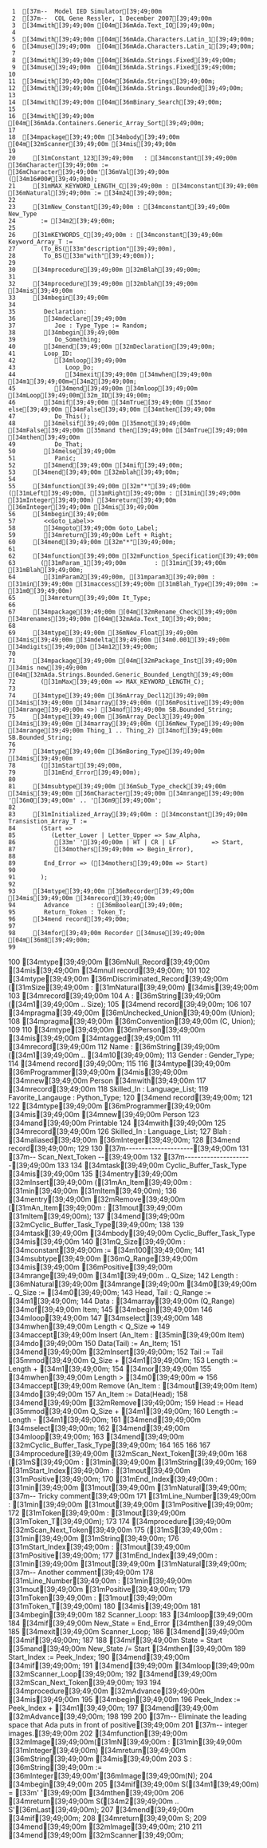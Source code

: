      1	[37m--  Model IED Simulator[39;49;00m
     2	[37m--  COL Gene Ressler, 1 December 2007[39;49;00m
     3	[34mwith[39;49;00m [04m[36mAda.Text_IO[39;49;00m;
     4
     5	[34mwith[39;49;00m [04m[36mAda.Characters.Latin_1[39;49;00m;
     6	[34muse[39;49;00m  [04m[36mAda.Characters.Latin_1[39;49;00m;
     7
     8	[34mwith[39;49;00m [04m[36mAda.Strings.Fixed[39;49;00m;
     9	[34muse[39;49;00m  [04m[36mAda.Strings.Fixed[39;49;00m;
    10
    11	[34mwith[39;49;00m [04m[36mAda.Strings[39;49;00m;
    12	[34mwith[39;49;00m [04m[36mAda.Strings.Bounded[39;49;00m;
    13
    14	[34mwith[39;49;00m [04m[36mBinary_Search[39;49;00m;
    15
    16	[34mwith[39;49;00m [04m[36mAda.Containers.Generic_Array_Sort[39;49;00m;
    17
    18	[34mpackage[39;49;00m [34mbody[39;49;00m [04m[32mScanner[39;49;00m [34mis[39;49;00m
    19
    20	   [31mConstant_123[39;49;00m   : [34mconstant[39;49;00m [36mCharacter[39;49;00m := [36mCharacter[39;49;00m'[36mVal[39;49;00m ([34m16#00#[39;49;00m);
    21	   [31mMAX_KEYWORD_LENGTH_C[39;49;00m : [34mconstant[39;49;00m [36mNatural[39;49;00m := [34m24[39;49;00m;
    22
    23	   [31mNew_Constant[39;49;00m : [34mconstant[39;49;00m New_Type
    24	     := [34m2[39;49;00m;
    25
    26	   [31mKEYWORDS_C[39;49;00m : [34mconstant[39;49;00m Keyword_Array_T :=
    27	     (To_BS([33m"description"[39;49;00m),
    28	      To_BS([33m"with"[39;49;00m));
    29
    30	   [34mprocedure[39;49;00m [32mBlah[39;49;00m;
    31
    32	   [34mprocedure[39;49;00m [32mblah[39;49;00m [34mis[39;49;00m
    33	   [34mbegin[39;49;00m
    34
    35	      Declaration:
    36	      [34mdeclare[39;49;00m
    37	         Joe : Type_Type := Random;
    38	      [34mbegin[39;49;00m
    39	         Do_Something;
    40	      [34mend[39;49;00m [32mDeclaration[39;49;00m;
    41	      Loop_ID:
    42	         [34mloop[39;49;00m
    43	            Loop_Do;
    44	            [34mexit[39;49;00m [34mwhen[39;49;00m [34m1[39;49;00m=[34m2[39;49;00m;
    45	         [34mend[39;49;00m [34mloop[39;49;00m [34mLoop[39;49;00m[32m_ID[39;49;00m;
    46	      [34mif[39;49;00m [34mTrue[39;49;00m [35mor else[39;49;00m [34mFalse[39;49;00m [34mthen[39;49;00m
    47	         Do_This();
    48	      [34melsif[39;49;00m [35mnot[39;49;00m [34mFalse[39;49;00m [35mand then[39;49;00m [34mTrue[39;49;00m [34mthen[39;49;00m
    49	         Do_That;
    50	      [34melse[39;49;00m
    51	         Panic;
    52	      [34mend[39;49;00m [34mif[39;49;00m;
    53	   [34mend[39;49;00m [32mblah[39;49;00m;
    54
    55	   [34mfunction[39;49;00m [32m"*"[39;49;00m ([31mLeft[39;49;00m, [31mRight[39;49;00m : [31min[39;49;00m [31mInteger[39;49;00m) [34mreturn[39;49;00m [36mInteger[39;49;00m [34mis[39;49;00m
    56	   [34mbegin[39;49;00m
    57	      <<Goto_Label>>
    58	      [34mgoto[39;49;00m Goto_Label;
    59	      [34mreturn[39;49;00m Left + Right;
    60	   [34mend[39;49;00m [32m"*"[39;49;00m;
    61
    62	   [34mfunction[39;49;00m [32mFunction_Specification[39;49;00m
    63	     ([31mParam_1[39;49;00m        : [31min[39;49;00m [31mBlah[39;49;00m;
    64	      [31mParam2[39;49;00m, [31mparam3[39;49;00m : [31min[39;49;00m [31maccess[39;49;00m [31mBlah_Type[39;49;00m := [31m0[39;49;00m)
    65	     [34mreturn[39;49;00m It_Type;
    66
    67	   [34mpackage[39;49;00m [04m[32mRename_Check[39;49;00m [34mrenames[39;49;00m [04m[32mAda.Text_IO[39;49;00m;
    68
    69	   [34mtype[39;49;00m [36mNew_Float[39;49;00m [34mis[39;49;00m [34mdelta[39;49;00m [34m0.001[39;49;00m [34mdigits[39;49;00m [34m12[39;49;00m;
    70
    71	   [34mpackage[39;49;00m [04m[32mPackage_Inst[39;49;00m [34mis new[39;49;00m [04m[32mAda.Strings.Bounded.Generic_Bounded_Length[39;49;00m
    72	     ([31mMax[39;49;00m => MAX_KEYWORD_LENGTH_C);
    73
    74	   [34mtype[39;49;00m [36mArray_Decl12[39;49;00m [34mis[39;49;00m [34marray[39;49;00m ([36mPositive[39;49;00m [34mrange[39;49;00m <>) [34mof[39;49;00m SB.Bounded_String;
    75	   [34mtype[39;49;00m [36mArray_Decl3[39;49;00m [34mis[39;49;00m [34marray[39;49;00m ([36mNew_Type[39;49;00m [34mrange[39;49;00m Thing_1 .. Thing_2) [34mof[39;49;00m SB.Bounded_String;
    76
    77	   [34mtype[39;49;00m [36mBoring_Type[39;49;00m [34mis[39;49;00m
    78	     ([31mStart[39;49;00m,
    79	      [31mEnd_Error[39;49;00m);
    80
    81	   [34msubtype[39;49;00m [36mSub_Type_check[39;49;00m [34mis[39;49;00m [36mCharacter[39;49;00m [34mrange[39;49;00m '[36m0[39;49;00m' .. '[36m9[39;49;00m';
    82
    83	   [31mInitialized_Array[39;49;00m : [34mconstant[39;49;00m Transistion_Array_T :=
    84	     (Start =>
    85	        (Letter_Lower | Letter_Upper => Saw_Alpha,
    86	         [33m' '[39;49;00m | HT | CR | LF          => Start,
    87	         [34mothers[39;49;00m => Begin_Error),
    88
    89	      End_Error => ([34mothers[39;49;00m => Start)
    90
    91	     );
    92
    93	   [34mtype[39;49;00m [36mRecorder[39;49;00m [34mis[39;49;00m [34mrecord[39;49;00m
    94	      Advance      : [36mBoolean[39;49;00m;
    95	      Return_Token : Token_T;
    96	   [34mend record[39;49;00m;
    97
    98	   [34mfor[39;49;00m Recorder [34muse[39;49;00m [04m[36m8[39;49;00m;
    99
   100	   [34mtype[39;49;00m [36mNull_Record[39;49;00m [34mis[39;49;00m [34mnull record[39;49;00m;
   101
   102	   [34mtype[39;49;00m [36mDiscriminated_Record[39;49;00m ([31mSize[39;49;00m : [31mNatural[39;49;00m) [34mis[39;49;00m
   103	      [34mrecord[39;49;00m
   104	         A : [36mString[39;49;00m ([34m1[39;49;00m .. Size);
   105	      [34mend record[39;49;00m;
   106
   107	   [34mpragma[39;49;00m [36mUnchecked_Union[39;49;00m (Union);
   108	   [34mpragma[39;49;00m [36mConvention[39;49;00m (C, Union);
   109
   110	   [34mtype[39;49;00m [36mPerson[39;49;00m [34mis[39;49;00m [34mtagged[39;49;00m
   111	      [34mrecord[39;49;00m
   112	         Name   : [36mString[39;49;00m ([34m1[39;49;00m .. [34m10[39;49;00m);
   113	         Gender : Gender_Type;
   114	      [34mend record[39;49;00m;
   115
   116	   [34mtype[39;49;00m [36mProgrammer[39;49;00m [34mis[39;49;00m [34mnew[39;49;00m Person [34mwith[39;49;00m
   117	      [34mrecord[39;49;00m
   118	         Skilled_In : Language_List;
   119	         Favorite_Langauge : Python_Type;
   120	      [34mend record[39;49;00m;
   121
   122	   [34mtype[39;49;00m [36mProgrammer[39;49;00m [34mis[39;49;00m [34mnew[39;49;00m Person
   123	     [34mand[39;49;00m Printable
   124	     [34mwith[39;49;00m
   125	      [34mrecord[39;49;00m
   126	         Skilled_In : Language_List;
   127	         Blah : [34maliased[39;49;00m [36mInteger[39;49;00m;
   128	      [34mend record[39;49;00m;
   129
   130	   [37m---------------------[39;49;00m
   131	   [37m-- Scan_Next_Token --[39;49;00m
   132	   [37m---------------------[39;49;00m
   133
   134	   [34mtask[39;49;00m Cyclic_Buffer_Task_Type [34mis[39;49;00m
   135	      [34mentry[39;49;00m [32mInsert[39;49;00m ([31mAn_Item[39;49;00m : [31min[39;49;00m  [31mItem[39;49;00m);
   136	      [34mentry[39;49;00m [32mRemove[39;49;00m ([31mAn_Item[39;49;00m : [31mout[39;49;00m [31mItem[39;49;00m);
   137	   [34mend[39;49;00m [32mCyclic_Buffer_Task_Type[39;49;00m;
   138
   139	   [34mtask[39;49;00m [34mbody[39;49;00m Cyclic_Buffer_Task_Type [34mis[39;49;00m
   140	      [31mQ_Size[39;49;00m : [34mconstant[39;49;00m := [34m100[39;49;00m;
   141	      [34msubtype[39;49;00m [36mQ_Range[39;49;00m [34mis[39;49;00m [36mPositive[39;49;00m [34mrange[39;49;00m [34m1[39;49;00m .. Q_Size;
   142	      Length : [36mNatural[39;49;00m [34mrange[39;49;00m [34m0[39;49;00m .. Q_Size := [34m0[39;49;00m;
   143	      Head, Tail : Q_Range := [34m1[39;49;00m;
   144	      Data : [34marray[39;49;00m (Q_Range) [34mof[39;49;00m Item;
   145	   [34mbegin[39;49;00m
   146	      [34mloop[39;49;00m
   147	         [34mselect[39;49;00m
   148	            [34mwhen[39;49;00m Length < Q_Size =>
   149	               [34maccept[39;49;00m Insert (An_Item : [35min[39;49;00m  Item) [34mdo[39;49;00m
   150	                  Data(Tail) := An_Item;
   151	               [34mend[39;49;00m [32mInsert[39;49;00m;
   152	               Tail := Tail [35mmod[39;49;00m Q_Size + [34m1[39;49;00m;
   153	               Length := Length + [34m1[39;49;00m;
   154	         [34mor[39;49;00m
   155	            [34mwhen[39;49;00m Length > [34m0[39;49;00m =>
   156	               [34maccept[39;49;00m Remove (An_Item : [34mout[39;49;00m Item) [34mdo[39;49;00m
   157	                  An_Item := Data(Head);
   158	               [34mend[39;49;00m [32mRemove[39;49;00m;
   159	               Head := Head [35mmod[39;49;00m Q_Size + [34m1[39;49;00m;
   160	               Length := Length - [34m1[39;49;00m;
   161	         [34mend[39;49;00m [34mselect[39;49;00m;
   162	      [34mend[39;49;00m [34mloop[39;49;00m;
   163	   [34mend[39;49;00m [32mCyclic_Buffer_Task_Type[39;49;00m;
   164
   165
   166
   167	   [34mprocedure[39;49;00m [32mScan_Next_Token[39;49;00m
   168	     ([31mS[39;49;00m           : [31min[39;49;00m     [31mString[39;49;00m;
   169	      [31mStart_Index[39;49;00m :    [31mout[39;49;00m [31mPositive[39;49;00m;
   170	      [31mEnd_Index[39;49;00m   : [31min[39;49;00m [31mout[39;49;00m [31mNatural[39;49;00m;     [37m--  Tricky comment[39;49;00m
   171	      [31mLine_Number[39;49;00m : [31min[39;49;00m [31mout[39;49;00m [31mPositive[39;49;00m;
   172	      [31mToken[39;49;00m       :    [31mout[39;49;00m [31mToken_T[39;49;00m);
   173
   174	   [34mprocedure[39;49;00m [32mScan_Next_Token[39;49;00m
   175	     ([31mS[39;49;00m           : [31min[39;49;00m     [31mString[39;49;00m;
   176	      [31mStart_Index[39;49;00m :    [31mout[39;49;00m [31mPositive[39;49;00m;
   177	      [31mEnd_Index[39;49;00m   : [31min[39;49;00m [31mout[39;49;00m [31mNatural[39;49;00m;     [37m--  Another comment[39;49;00m
   178	      [31mLine_Number[39;49;00m : [31min[39;49;00m [31mout[39;49;00m [31mPositive[39;49;00m;
   179	      [31mToken[39;49;00m       :    [31mout[39;49;00m [31mToken_T[39;49;00m)
   180	   [34mis[39;49;00m
   181	   [34mbegin[39;49;00m
   182	      Scanner_Loop:
   183	      [34mloop[39;49;00m
   184	         [34mif[39;49;00m New_State = End_Error [34mthen[39;49;00m
   185	            [34mexit[39;49;00m Scanner_Loop;
   186	         [34mend[39;49;00m [34mif[39;49;00m;
   187
   188	         [34mif[39;49;00m State = Start [35mand[39;49;00m New_State /= Start [34mthen[39;49;00m
   189	            Start_Index := Peek_Index;
   190	         [34mend[39;49;00m [34mif[39;49;00m;
   191	      [34mend[39;49;00m [34mloop[39;49;00m [32mScanner_Loop[39;49;00m;
   192	   [34mend[39;49;00m [32mScan_Next_Token[39;49;00m;
   193
   194	   [34mprocedure[39;49;00m [32mAdvance[39;49;00m [34mis[39;49;00m
   195	   [34mbegin[39;49;00m
   196	      Peek_Index := Peek_Index + [34m1[39;49;00m;
   197	   [34mend[39;49;00m [32mAdvance[39;49;00m;
   198
   199
   200	   [37m-- Eliminate the leading space that Ada puts in front of positive[39;49;00m
   201	   [37m-- integer images.[39;49;00m
   202	   [34mfunction[39;49;00m [32mImage[39;49;00m([31mN[39;49;00m : [31min[39;49;00m [31mInteger[39;49;00m) [34mreturn[39;49;00m [36mString[39;49;00m [34mis[39;49;00m
   203	      S : [36mString[39;49;00m := [36mInteger[39;49;00m'[36mImage[39;49;00m(N);
   204	   [34mbegin[39;49;00m
   205	      [34mif[39;49;00m S([34m1[39;49;00m) = [33m' '[39;49;00m [34mthen[39;49;00m
   206	         [34mreturn[39;49;00m S([34m2[39;49;00m .. S'[36mLast[39;49;00m);
   207	      [34mend[39;49;00m [34mif[39;49;00m;
   208	      [34mreturn[39;49;00m S;
   209	   [34mend[39;49;00m [32mImage[39;49;00m;
   210
   211	[34mend[39;49;00m [32mScanner[39;49;00m;
